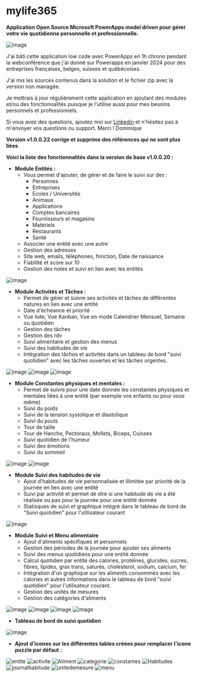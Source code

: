 # mylife365
**Application Open Source Microsoft PowerApps model driven pour gérer votre vie quotidienne personnelle et professionnelle.**

![image](https://github.com/nuage365/mylife365/assets/102873102/518eba98-136f-4c9c-9cec-1eeea3740699)

J'ai bâti cette application low code avec PowerApps en 1h chrono pendant la webconférence que j'ai donné sur Powerapps en janvier 2024 pour des entreprises françaises, belges, suisses et québécoises.

J'ai mis les sources contenus dans la solution et le fichier zip avec la version non managée.

Je mettrais à jour régulièrement cette application en ajoutant des modules et/ou des fonctionnalités puisque je l'utilise aussi pour mes besoins personnels et professionnels.

Si vous avez des questions, ajoutez moi sur [Linkedin](https://www.linkedin.com/in/dominiquedelaire/) et n'hésitez pas à m'envoyer vos questions ou support. Merci !
Dominique

**Version v1.0.0.22 corrige et supprime des références qui ne sont plus liées**   

**Voici la liste des fonctionnalités dans la version de base v1.0.0.20 :**

- **Module Entités :**
  - Vous permet d'ajouter, de gérer et de faire le suivi sur des :
    - Personnes
    - Entreprises
    - Ecoles / Universités
    - Animaux
    - Applications
    - Comptes bancaires
    - Fournisseurs et magasins
    - Matériels
    - Restaurants
    - Santé
  - Associer une entité avec une autre
  - Gestion des adresses
  - Site web, emails, téléphones, fonction, Date de naissance
  - Fiabilité et score sur 10
  - Gestion des notes et suivi en lien avec les entités
    
![image](https://github.com/nuage365/mylife365/assets/102873102/19fa8b55-13d1-4c9c-856f-fe0d5f34a359)

- **Module Activités et Tâches :**
  - Permet de gérer et suivre ses activités et tâches de différentes natures en lien avec une entité
  - Date d'échéance et priorité
  - Vue liste, Vue Kanban, Vue en mode Calendrier Mensuel, Semaine ou quotidien
  - Gestion des tâches
  - Gestion des rdv
  - Suivi alimentaire et gestion des menus
  - Suivi des habitudes de vie
  - Intégration des tâches et activités dans un tableau de bord "suivi quotidien" avec les tâches ouvertes et les tâches urgentes.

![image](https://github.com/nuage365/mylife365/assets/102873102/358aa21b-d713-4c7a-aca2-61d9765c316d)
![image](https://github.com/nuage365/mylife365/assets/102873102/24c48ba9-e057-4372-b37f-06637d5567a1)
![image](https://github.com/nuage365/mylife365/assets/102873102/6ba351d0-6c59-4b46-9bfa-b681efdbf4ba)


- **Module Constantes physiques et mentales :**
  - Permet de suivre pour une date donnée les constantes physiques et mentales liées à une entité (par exemple vos enfants ou pour vous même)
  - Suivi du poids
  - Suivi de la tension systolique et diastolique
  - Suivi du pouls
  - Tour de taille
  - Tour de Hanche, Pectoraux, Mollets, Biceps, Cuisses
  - Suivi quotidien de l'humeur
  - Suivi des émotions
  - Suivi du sommeil

![image](https://github.com/nuage365/mylife365/assets/102873102/58633e8d-2af0-4553-8cf4-ab1d025bc14c)
![image](https://github.com/nuage365/mylife365/assets/102873102/26eb798a-f18c-4bef-9f8d-481af13ecad2)


- **Module Suivi des habitudes de vie**
  - Ajout d'habitudes de vie personnalisée et illimitée par priorité de la journée en lien avec une entité
  - Suivi par activité et permet de dire si une habitude de vie a été réalisée ou pas pour la journée pour une entité donnée
  - Statisques de suivi et graphique intégré dans le tableau de bord de "Suivi quotidien" pour l'utilisateur courant

![image](https://github.com/nuage365/mylife365/assets/102873102/52068e2b-85ca-44bb-83d1-980823199a1c)


- **Module Suivi et Menu alimentaire**
  - Ajout d'aliments spécifiques et personnels
  - Gestion des périodes de la journée pour ajouter ses aliments
  - Suivi des menus quotidiens pour une entité donnée
  - Calcul quotidien par entité des calories, protéines, glucides, sucres, fibres, lipides, gras trans, saturés, cholesterol, sodium, calcium, fer
  - Intégration d'un graphique sur les aliments consommés avec les calories et autres informations dans le tableau de bord "suivi quotidien" pour l'utilisateur courant.
  - Gestion des unités de mesures
  - Gestion des catégories d'aliments
 
![image](https://github.com/nuage365/mylife365/assets/102873102/00b613fa-3672-4c83-9ea1-1a21e5aae9f0)
![image](https://github.com/nuage365/mylife365/assets/102873102/16276139-a086-4ff5-9ee2-c96d76e5f0ce)
![image](https://github.com/nuage365/mylife365/assets/102873102/700e9890-e4dd-4197-af7a-62b9fe36405d)
![image](https://github.com/nuage365/mylife365/assets/102873102/b6cfac91-e6fd-4090-a111-1d956ce82f9d)

- **Tableau de bord de suivi quotidien**

![image](https://github.com/nuage365/mylife365/assets/102873102/518eba98-136f-4c9c-9cec-1eeea3740699)

- **Ajout d'icones sur les différentes tables créées pour remplacer l'icone puzzle par défaut :**
  
![entite](https://github.com/nuage365/mylife365/assets/102873102/bf9bc2c9-7d30-472e-9e1e-aee662ba5a23)
![activite](https://github.com/nuage365/mylife365/assets/102873102/a5a127f8-b35c-469e-8dc2-c45c1995122f)
![Aliment](https://github.com/nuage365/mylife365/assets/102873102/90af12e5-99b6-47c2-96b8-fdd8cabde5e2)
![categorie](https://github.com/nuage365/mylife365/assets/102873102/a9ffedc5-8f06-4ac6-80f1-de345216602d)
![constantes](https://github.com/nuage365/mylife365/assets/102873102/bd6b6c47-f9be-441d-9883-fb0091902e36)
![Habitudes](https://github.com/nuage365/mylife365/assets/102873102/af2bfdf5-78bc-4949-b605-f6f1e62cdcb6)
![journalhabitude](https://github.com/nuage365/mylife365/assets/102873102/825adeed-7e7d-47a7-ad52-f8423d23552e)
![unitedemesure](https://github.com/nuage365/mylife365/assets/102873102/0ad83021-8ac9-4af5-81f1-18b0683d04ef)
![menu](https://github.com/nuage365/mylife365/assets/102873102/18af681e-bba0-4611-b71d-6d4a61bce0b7)






